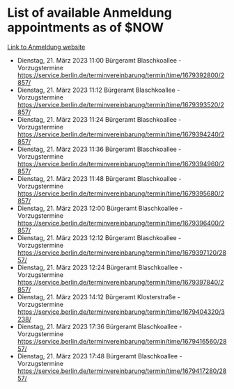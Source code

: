 # List of available Anmeldung appointments as of $NOW
[Link to Anmeldung website](https://service.berlin.de/terminvereinbarung/termin/tag.php?termin=1&anliegen[]=120686&dienstleisterlist=122210,122217,327316,122219,327312,122227,327314,122231,327346,122243,327348,122254,122252,329742,122260,329745,122262,329748,122271,327278,122273,327274,122277,327276,330436,122280,327294,122282,327290,122284,327292,122291,327270,122285,327266,122286,327264,122296,327268,150230,329760,122297,327286,122294,327284,122312,329763,122314,329775,122304,327330,122311,327334,122309,327332,317869,122281,327352,122279,329772,122283,122276,327324,122274,327326,122267,329766,122246,327318,122251,327320,122257,327322,122208,327298,122226,327300&herkunft=http%3A%2F%2Fservice.berlin.de%2Fdienstleistung%2F120686%2F)
- Dienstag, 21. März 2023 11:00 Bürgeramt Blaschkoallee - Vorzugstermine https://service.berlin.de/terminvereinbarung/termin/time/1679392800/2857/
- Dienstag, 21. März 2023 11:12 Bürgeramt Blaschkoallee - Vorzugstermine https://service.berlin.de/terminvereinbarung/termin/time/1679393520/2857/
- Dienstag, 21. März 2023 11:24 Bürgeramt Blaschkoallee - Vorzugstermine https://service.berlin.de/terminvereinbarung/termin/time/1679394240/2857/
- Dienstag, 21. März 2023 11:36 Bürgeramt Blaschkoallee - Vorzugstermine https://service.berlin.de/terminvereinbarung/termin/time/1679394960/2857/
- Dienstag, 21. März 2023 11:48 Bürgeramt Blaschkoallee - Vorzugstermine https://service.berlin.de/terminvereinbarung/termin/time/1679395680/2857/
- Dienstag, 21. März 2023 12:00 Bürgeramt Blaschkoallee - Vorzugstermine https://service.berlin.de/terminvereinbarung/termin/time/1679396400/2857/
- Dienstag, 21. März 2023 12:12 Bürgeramt Blaschkoallee - Vorzugstermine https://service.berlin.de/terminvereinbarung/termin/time/1679397120/2857/
- Dienstag, 21. März 2023 12:24 Bürgeramt Blaschkoallee - Vorzugstermine https://service.berlin.de/terminvereinbarung/termin/time/1679397840/2857/
- Dienstag, 21. März 2023 14:12 Bürgeramt Klosterstraße - Vorzugstermine https://service.berlin.de/terminvereinbarung/termin/time/1679404320/3238/
- Dienstag, 21. März 2023 17:36 Bürgeramt Blaschkoallee - Vorzugstermine https://service.berlin.de/terminvereinbarung/termin/time/1679416560/2857/
- Dienstag, 21. März 2023 17:48 Bürgeramt Blaschkoallee - Vorzugstermine https://service.berlin.de/terminvereinbarung/termin/time/1679417280/2857/

